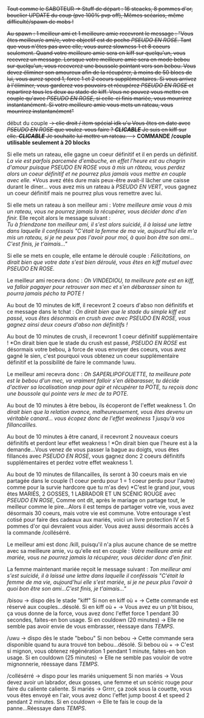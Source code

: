 ~~Tout comme le SABOTEUR -> Stuff de départ : 16 steacks, 8 pommes d'or, bouclier UPDATE du coup (pve 100% pvp off),
 Mêmes scéarios, même difficulté/spawn de mobs !~~

~~Au spawn : 
1 meilleur ami et 1 meilleure amie recevront le message : 
"Vous êtes meilleur/e ami/e, votre objectif est de pecho *PSEUDO EN ROSE*.
Tant que vous n'êtes pas avec elle, vous aurez slowness 1 et 8 coeurs seulement.
Quand votre meilleure amie sera en kiff sur quelqu'un, vous recevrez un message.
Lorsque votre meilleure amie sera en mode bebou sur quelqu'un, vous receverez une boussole pointant vers son bebou.
Vous devez éliminer son amoureux afin de la récupérer, à moins de 50 blocs de lui, vous aurez speed 1, force 1 et 2 coeurs
supplémentaires.
Si vous arrivez à l'éliminer, vous garderez vos pouvoirs et récupérez *PSEUDO EN ROSE* et repartirez tous les deux au stade de kiff.
Vous ne pouvez vous mettre en couple qu'avec *PSEUDO EN ROSE*, si celle-ci finis mariée, vous mourrirez instantanément.
Si votre meilleure amie vous mets un rateau, vous mourrirez instantanément"~~



début du couple ~~-> clic droit / item spécial idk u'u
Vous êtes en date avec *PSEUDO EN ROSE* que voulez-vous faire ? 
***CLICABLE*** Je suis en kiff sur elle.  ***CLICABLE*** Je souhaite lui mettre un rateau. -->~~ __**COMMANDE /couple utilisable seulement à 20 blocks**__

Si elle mets un rateau, elle gagne un coeur définitif et il en perds un définitif.
*La vie est parfois parcemée d'embuche, en effet l'heure est au chagrin d'amour puisque *PSEUDO EN ROSE* vous à mis un râteau,
vous perdez alors un coeur définitif et ne pourrez plus jamais vous mettre en couple avec elle.*
*Vous avez étés dure mais peux-être avait-il lâcher une caisse durant le diner... vous avez mis un rateau à *PSEUDO EN VERT*, 
vous gagnez un coeur définitif mais ne pourrez plus vous remettre avec lui.

Si elle mets un rateau à son meilleur ami : 
*Votre meilleure amie vous à mis un rateau, vous ne pourrez jamais la récupérer, vous décider donc d'en finir.*
Elle reçoit alors le message suivant :  
*Tu à friendzone ton meilleur ami, il s'est alors suicidé, il à laissé une lettre dans laquelle il conféssais 
"C'était la femme de ma vie, aujourd'hui elle m'a mis un rateau, si je ne peux pas l'avoir pour moi, à quoi bon être son ami...
C'est finis, je t'aimais..."*




Si elle se mets en couple, elle entame le déroulé couple : 
*Félicitations, on dirait bien que votre date s'est bien déroulé, vous êtes en kiff mutuel avec *PSEUDO EN ROSE*.*

Le meilleur ami recevra donc : 
*Oh VINDEDIOU, ta meilleure pote est en kiff, va falloir pagayer pour retrouver son mec et s'en débarasser sinon tu pourra jamais pécho ta POTE !*


Au bout de 10 minutes de kiff, il recevront 2 coeurs d'abso non définitifs et ce message dans le tchat : 
*On dirait bien que le stade du simple kiff est passé, vous êtes désormais en crush avec avec *PSEUDO EN ROSE*, vous gagnez ainsi deux coeurs d'abso non définitifs !*

Au bout de 10 minutes de crush, il recevront 1 coeur définitif supplémentaire !
*On dirait bien que le stade du crush est passé, *PSEUDO EN ROSE* est désormais votre bebou, 
à force de vous envoyer des coeurs, vous avez gagné le sien, c'est pourquoi vous 
obtenez un coeur supplémentaire définitif et la possibilité de faire le commande !uwu.

Le meilleur ami recevra donc : 
*Oh SAPERLIPOFOUETTE, ta meilleure pote est le bebou d'un mec, va vraiment falloir s'en débarasser,
tu décide d'activer sa localisation snap pour agir et récupérer ta POTE, 
tu reçois donc une boussole qui pointe vers le mec de ta POTE.*




Au bout de 10 minutes à être bebou, ils écoperont de l'effet weakness 1.
*On dirait bien que la relation avance, malheureusement, vous êtes devenu un véritable canard...
vous écopez donc de l'effet weakness 1 jusqu'à vos fillancaïlles.* 

Au bout de 10 minutes à être canard, il recevront 2 nouveaux coeurs définitifs et perdont leur effet weakness !
*On dirait bien que l'heure est à la demande...Vous venez de vous passer la bague au doigts, vous êtes fillancés avec *PSEUDO EN ROSE*, vous gagnez donc 2 coeurs définitifs supplémentaires et perdez votre effet weakness 1.

Au bout de 10 minutes de fillancailles, ils seront à 30 coeurs mais en vie partagée dans le couple
 (1 coeur perdu pour 1 = 1 coeur perdu pour l'autre) comme pour la survie hardcore que tu m'as dev)
*C'est le grand jour, vous êtes MARIÉS, 2 GOSSES, 1 LABRADOR ET UN SCÉNIC ROUGE avec *PSEUDO EN ROSE*,
Comme ont dit, après le mariage on partage tout, le meilleur comme le pire...Alors il est temps 
de partager votre vie, vous avez désormais 30 coeurs, mais votre vie est commune.
Votre entourage s'est cotisé pour faire des cadeaux aux mariés, 
voici un livre protection IV et 5 pommes d'or qui devraient vous aider.
Vous avez aussi désormais accès à la commande /collésérré.

Le meilleur ami est donc /kill, puisqu'il n'a plus aucune chance de se mettre avec sa meilleure amie, vu qu'elle est en couple :
*Votre meilleure amie est mariée, vous ne pourrez jamais la récupérer, vous décider donc d'en finir.*

La femme maintenant mariée reçoit le message suivant : 
*Ton meilleur ami s'est suicidé, il à laissé une lettre dans laquelle il conféssais 
"C'était la femme de ma vie, aujourd'hui elle s'est mariée, si je ne peux plus l'avoir à quoi bon être son ami...C'est finis, je t'aimais..."*


/bisou -> dispo dès le stade "kiff" 
Si non en kiff où + -> Cette commande est réservé aux couples...désolé.
Si en kiff où + -> Vous avez eu un p'tit bisou, ça vous donne de la force, vous avez donc l'effet force 1 pendant 30 secondes, faites-en bon usage.
Si en couldown (20 minutes) -> Elle ne semble pas avoir envie de vous embrasser, réessaye dans *TEMPS*.

/uwu -> dispo dès le stade "bebou"
Si non bebou -> Cette commande sera disponible quand tu aura trouvé ton bebou...désolé.
Si bebou où + -> C'est si mignon, vous obtenez régénération 1 pendant 1 minute, faites-en bon usage.
Si en couldown (25 minutes) -> Elle ne semble pas vouloir de votre mignonnerie, réessaye dans *TEMPS*.

/collésérré -> dispo pour les mariés uniquement
Si non mariés -> Vous devez avoir un labrador, deux gosses, une femme et un scénic rouge pour faire du caliente caliente.
Si mariés -> Grrrr, ça zook sous la couette, vous vous êtes envoyé en l'air, vous avez donc l'effet jump boost 4 et speed 2 pendant 2 minutes.
Si en couldown -> Elle te fais le coup de la panne...Réessaye dans *TEMPS*.

 



